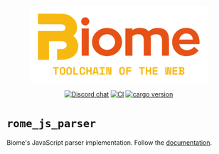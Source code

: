 <p align="center">
	<img alt="Biome - Toolchain of the web" width="400" src="https://raw.githubusercontent.com/biomejs/resources/main/biome-logo-slogan.svg"/>
</p>

<div align="center">

[![Discord chat][discord-badge]][discord-url]
[![CI][ci-badge]][ci-url]
[![cargo version][cargo-badge]][cargo-url]

[discord-badge]: https://badgen.net/discord/online-members/BypW39g6Yc?icon=discord&label=discord&color=green
[discord-url]: https://discord.gg/BypW39g6Yc
[ci-badge]: https://github.com/biomejs/biome/actions/workflows/main.yml/badge.svg
[ci-url]: https://github.com/biomejs/biome/actions/workflows/main.yml
[cargo-badge]: https://badgen.net/crates/v/rome_js_parser?&color=green
[cargo-url]: https://crates.io/crates/rome_js_parser/

</div>

# `rome_js_parser`

Biome's JavaScript parser implementation. Follow the [documentation](https://docs.rs/rome_js_parser/).


